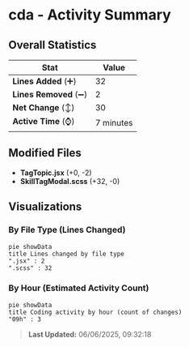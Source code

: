 # cda - Activity Summary 

## Overall Statistics

| Stat                   | Value                                                             |
| ---------------------- | ----------------------------------------------------------------- |
| **Lines Added** (➕)   | 32                                          |
| **Lines Removed** (➖) | 2                                        |
| **Net Change** (↕)    | 30                |
| **Active Time** (⌚)   | 7 minutes |


## Modified Files
- **TagTopic.jsx** (+0, -2)
- **SkillTagModal.scss** (+32, -0)

## Visualizations

### By File Type (Lines Changed)

```mermaid
pie showData
title Lines changed by file type
".jsx" : 2
".scss" : 32
```

### By Hour (Estimated Activity Count)

```mermaid
pie showData
title Coding activity by hour (count of changes)
"09h" : 3
```


> **Last Updated:** 06/06/2025, 09:32:18